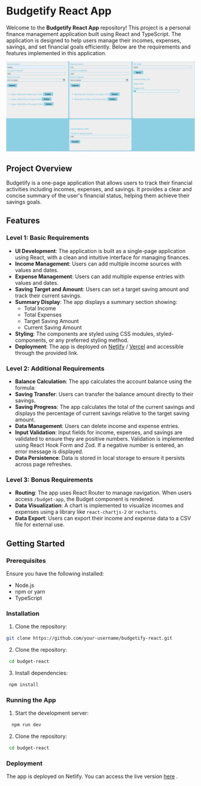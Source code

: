 # Budgetify React App

Welcome to the **Budgetify React App** repository! This project is a personal finance management application built using React and TypeScript. The application is designed to help users manage their incomes, expenses, savings, and set financial goals efficiently. Below are the requirements and features implemented in this application.

![Alt text](budget-app.png)

## Project Overview

Budgetify is a one-page application that allows users to track their financial activities including incomes, expenses, and savings. It provides a clear and concise summary of the user's financial status, helping them achieve their savings goals.

## Features

### Level 1: Basic Requirements

- **UI Development**: The application is built as a single-page application using React, with a clean and intuitive interface for managing finances.
- **Income Management**: Users can add multiple income sources with values and dates.
- **Expense Management**: Users can add multiple expense entries with values and dates.
- **Saving Target and Amount**: Users can set a target saving amount and track their current savings.
- **Summary Display**: The app displays a summary section showing:
  - Total Income
  - Total Expenses
  - Target Saving Amount
  - Current Saving Amount
- **Styling**: The components are styled using CSS modules, styled-components, or any preferred styling method.
- **Deployment**: The app is deployed on [Netlify](#) / [Vercel](#) and accessible through the provided link.

### Level 2: Additional Requirements

- **Balance Calculation**: The app calculates the account balance using the formula:
- **Saving Transfer**: Users can transfer the balance amount directly to their savings.
- **Saving Progress**: The app calculates the total of the current savings and displays the percentage of current savings relative to the target saving amount.
- **Data Management**: Users can delete income and expense entries.
- **Input Validation**: Input fields for income, expenses, and savings are validated to ensure they are positive numbers. Validation is implemented using React Hook Form and Zod. If a negative number is entered, an error message is displayed.
- **Data Persistence**: Data is stored in local storage to ensure it persists across page refreshes.

### Level 3: Bonus Requirements

- **Routing**: The app uses React Router to manage navigation. When users access `/budget-app`, the Budget component is rendered.
- **Data Visualization**: A chart is implemented to visualize incomes and expenses using a library like `react-chartjs-2` or `recharts`.
- **Data Export**: Users can export their income and expense data to a CSV file for external use.

## Getting Started

### Prerequisites

Ensure you have the following installed:

- Node.js
- npm or yarn
- TypeScript

### Installation

1. Clone the repository:

```bash
git clone https://github.com/your-username/budgetify-react.git
```

2. Clone the repository:

```bash
 cd budget-react
```

3. Install dependencies:

```bash
 npm install
```

### Running the App

1. Start the development server:

```bash
  npm run dev
```

2. Clone the repository:

```bash
 cd budget-react
```

### Deployment

The app is deployed on Netlify. You can access the live version [here](https://nachawati-budget-app.netlify.app/)
.
